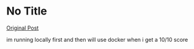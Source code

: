 # No Title

[Original Post](https://discourse.onlinedegree.iitm.ac.in/t/164277/300)

<p>im running locally first and then will use docker when i get a 10/10 score</p>